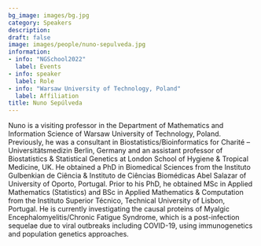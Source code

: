 ```yaml
---
bg_image: images/bg.jpg
category: Speakers
description: 
draft: false
image: images/people/nuno-sepulveda.jpg
information:
- info: "NGSchool2022"
  label: Events
- info: speaker
  label: Role
- info: "Warsaw University of Technology, Poland"
  label: Affiliation
title: Nuno Sepúlveda
---
```


Nuno is a visiting professor in the Department of Mathematics and Information Science of Warsaw University of Technology, Poland. Previously, he was a consultant in Biostatistics/Bioinformatics for Charité – Universitätsmedizin Berlin, Germany and an assistant professor of Biostatistics & Statistical Genetics at London School of Hygiene & Tropical Medicine, UK. He obtained a PhD in Biomedical Sciences from the Instituto Gulbenkian de Ciência & Instituto de Ciências Biomédicas Abel Salazar of University of Oporto, Portugal. Prior to his PhD, he obtained MSc in Applied Mathematics (Statistics) and BSc in Applied Mathematics & Computation from the Instituto Superior Técnico, Technical University of Lisbon, Portugal. He is currently investigating the causal proteins of Myalgic Encephalomyelitis/Chronic Fatigue Syndrome, which is a post-infection sequelae due to viral outbreaks including COVID-19, using immunogenetics and population genetics approaches.

